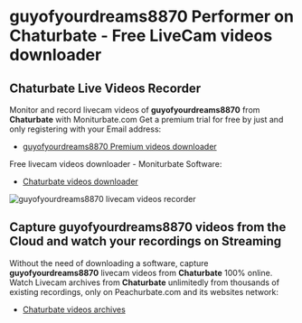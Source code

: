 # guyofyourdreams8870 Performer on Chaturbate - Free LiveCam videos downloader

## Chaturbate Live Videos Recorder

Monitor and record livecam videos of **guyofyourdreams8870** from **Chaturbate** with Moniturbate.com
Get a premium trial for free by just and only registering with your Email address:
* [guyofyourdreams8870 Premium videos downloader](https://moniturbate.com/request-demo-licence-key.html)

Free livecam videos downloader - Moniturbate Software:
* [Chaturbate videos downloader](https://moniturbate.com/moniturbate-download-software.html)

![guyofyourdreams8870 livecam videos recorder](https://peachurnet.com/templates/moniturbate-software.png)


## Capture guyofyourdreams8870 videos from the Cloud and watch your recordings on Streaming

Without the need of downloading a software, capture **guyofyourdreams8870** livecam videos from **Chaturbate** 100% online.
Watch Livecam archives from **Chaturbate** unlimitedly from thousands of existing recordings, only on Peachurbate.com and its websites network:
* [Chaturbate videos archives](https://peachurnet.com/)